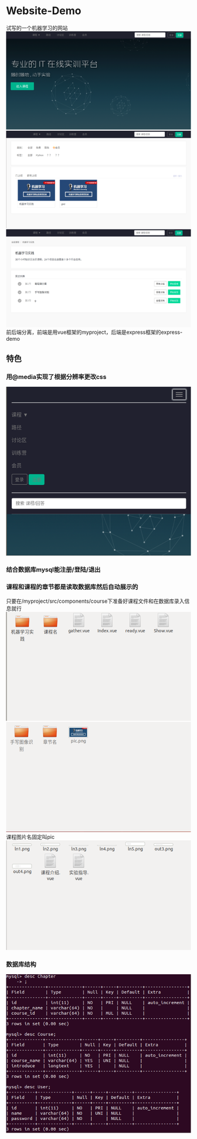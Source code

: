 # Website-Demo
试写的一个机器学习的网站  
![1](https://github.com/dddder4/Website-Demo/blob/master/examples/2019-10-02%2021-28-27%E5%B1%8F%E5%B9%95%E6%88%AA%E5%9B%BE.png)  
![2](https://github.com/dddder4/Website-Demo/blob/master/examples/2019-10-02%2021-32-05%E5%B1%8F%E5%B9%95%E6%88%AA%E5%9B%BE.png)  
![3](https://github.com/dddder4/Website-Demo/blob/master/examples/2019-10-02%2021-32-19%E5%B1%8F%E5%B9%95%E6%88%AA%E5%9B%BE.png)  
前后端分离，前端是用vue框架的myproject，后端是express框架的express-demo  
## 特色
### 用@media实现了根据分辨率更改css  
![4](https://github.com/dddder4/Website-Demo/blob/master/examples/2019-10-02%2021-28-57%E5%B1%8F%E5%B9%95%E6%88%AA%E5%9B%BE.png)  
### 结合数据库mysql能注册/登陆/退出
### 课程和课程的章节都是读取数据库然后自动展示的
只要在/myproject/src/components/course下准备好课程文件和在数据库录入信息就行  
![5](https://github.com/dddder4/Website-Demo/blob/master/examples/2019-10-02%2021-30-35%E5%B1%8F%E5%B9%95%E6%88%AA%E5%9B%BE.png)  
![6](https://github.com/dddder4/Website-Demo/blob/master/examples/2019-10-02%2021-30-48%E5%B1%8F%E5%B9%95%E6%88%AA%E5%9B%BE.png)  
课程图片名固定叫pic  
![7](https://github.com/dddder4/Website-Demo/blob/master/examples/2019-10-02%2021-31-13%E5%B1%8F%E5%B9%95%E6%88%AA%E5%9B%BE.png)  
### 数据库结构
![8](https://github.com/dddder4/Website-Demo/blob/master/examples/2019-10-02%2021-48-36%E5%B1%8F%E5%B9%95%E6%88%AA%E5%9B%BE.png)

